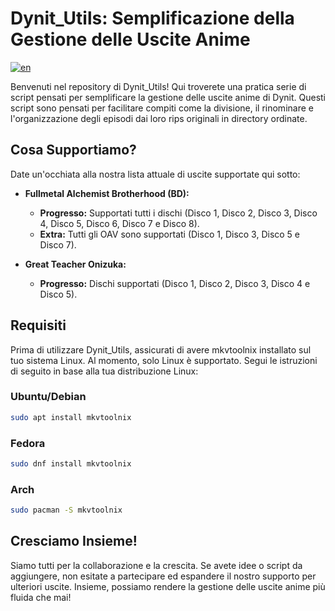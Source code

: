 # Dynit_Utils: Semplificazione della Gestione delle Uscite Anime

[![en](https://img.shields.io/badge/lang-en-red.svg)](https://github.com/GalacticSage/dynit_utils/blob/main/README.md)

Benvenuti nel repository di Dynit_Utils! Qui troverete una pratica serie di script pensati per semplificare la gestione delle uscite anime di Dynit. Questi script sono pensati per facilitare compiti come la divisione, il rinominare e l'organizzazione degli episodi dai loro rips originali in directory ordinate.

## Cosa Supportiamo?

Date un'occhiata alla nostra lista attuale di uscite supportate qui sotto:

- **Fullmetal Alchemist Brotherhood (BD):** 
  - **Progresso:** Supportati tutti i dischi (Disco 1, Disco 2, Disco 3, Disco 4, Disco 5, Disco 6, Disco 7 e Disco 8).
  - **Extra:** Tutti gli OAV sono supportati (Disco 1, Disco 3, Disco 5 e Disco 7).

- **Great Teacher Onizuka:**
  - **Progresso:** Dischi supportati (Disco 1, Disco 2, Disco 3, Disco 4 e Disco 5).
## Requisiti

Prima di utilizzare Dynit_Utils, assicurati di avere mkvtoolnix installato sul tuo sistema Linux. Al momento, solo Linux è supportato. Segui le istruzioni di seguito in base alla tua distribuzione Linux:

### Ubuntu/Debian
```bash
sudo apt install mkvtoolnix
```
### Fedora
```bash
sudo dnf install mkvtoolnix
```
### Arch
```bash
sudo pacman -S mkvtoolnix
```

## Cresciamo Insieme!

Siamo tutti per la collaborazione e la crescita. Se avete idee o script da aggiungere, non esitate a partecipare ed espandere il nostro supporto per ulteriori uscite. Insieme, possiamo rendere la gestione delle uscite anime più fluida che mai!
